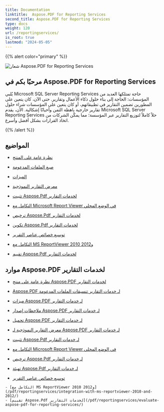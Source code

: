 ```yaml
---
title: Documentation
linktitle:  Aspose.PDF for Reporting Services
second_title: Aspose.PDF for Reporting Services
type: docs
weight: 120
url: /reportingservices/
is_root: true
lastmod: "2024-05-05"
---
```


{{% alert color="primary" %}}

![شعار Aspose.PDF for Reporting Services](home_5.png)

## مرحبًا بكم في Aspose.PDF for Reporting Services

يُلبي Microsoft SQL Server Reporting Services حاجة تمتلكها العديد من المؤسسات: الحاجة إلى بناء حلول ذكاء الأعمال وتقارير. حتى الآن، كان يتعين على المطورين تضمين التقارير في تطبيقاتهم، أو كان يتعين على المؤسسات شراء حلول تقارير خارجية باهظة الثمن وأحيانًا إشكالية. الآن، يقدم Microsoft SQL Server Reporting Services حلاً كاملاً لتوزيع التقارير عبر المؤسسة؛ مما يمكّن الشركات من اتخاذ القرارات بشكل أفضل وأسرع.

{{% /alert %}}

## المواضيع

- [نظرة عامة على المنتج](/pdf/reportingservices/product-overview/)
- [صيغ الملفات المدعومة](/pdf/reportingservices/supported-file-formats/)

- [الميزات](/pdf/reportingservices/features/)
- [معرض التقارير النموذجية](/pdf/reportingservices/sample-reports-gallery/)
- [تثبيت Aspose.Pdf لخدمات التقارير](/pdf/reportingservices/install-aspose-pdf-for-reporting-services/)
- [التكامل مع Microsoft Report Viewer في الوضع المحلي](/pdf/reportingservices/integration-with-microsoft-report-viewer-in-local-mode/)
- [ترخيص Aspose.Pdf لخدمات التقارير](/pdf/reportingservices/license-aspose-pdf-for-reporting-services/)
- [تكوين Aspose.Pdf لخدمات التقارير](/pdf/reportingservices/configure-aspose-pdf-for-reporting-services/)
- [توسيع خصائص عناصر التقرير](/pdf/reportingservices/expand-report-items-properties/)
- [التكامل مع MS ReportViewer 2010 و2012](/pdf/reportingservices/integration-with-ms-reportviewer-2010-and-2012/)
- [تقييم Aspose.Pdf لخدمات التقارير](/pdf/reportingservices/evaluate-aspose-pdf-for-reporting-services/)

## موارد Aspose.PDF لخدمات التقارير

- [نظرة عامة على منتج Aspose.PDF لخدمات التقارير](/pdf/reportingservices/product-overview/)
- [Aspose.PDF لـ خدمات التقارير تنسيقات الملفات المدعومة](/pdf/reportingservices/supported-file-formats/)
- [ميزات Aspose.PDF لـ خدمات التقارير](/pdf/reportingservices/features/)
- [ملاحظات إصدار Aspose.PDF لـ خدمات التقارير](https://releases.aspose.com/pdf/reportingservices/release-notes/)
- [تحميل Aspose.PDF لـ خدمات التقارير](https://releases.aspose.com/pdf/reportingservices/)
- [معرض التقارير النموذجية لـ Aspose.PDF لـ خدمات التقارير](/pdf/reportingservices/sample-reports-gallery/)
- [تثبيت Aspose.Pdf لـ خدمات التقارير](/pdf/reportingservices/install-aspose-pdf-for-reporting-services/)
- [التكامل مع Microsoft Report Viewer في الوضع المحلي](/pdf/reportingservices/integration-with-microsoft-report-viewer-in-local-mode/)
- [ترخيص Aspose.Pdf لـ خدمات التقارير](/pdf/reportingservices/license-aspose-pdf-for-reporting-services/)
- [تهيئة Aspose.Pdf لـ خدمات التقارير](/pdf/reportingservices/configure-aspose-pdf-for-reporting-services/)

- [توسيع خصائص عناصر التقرير](/pdf/reportingservices/expand-report-items-properties/)
```
- [التكامل مع MS ReportViewer 2010 و2012](/pdf/reportingservices/integration-with-ms-reportviewer-2010-and-2012/)
- [تقييم Aspose.Pdf لخدمات التقارير](/pdf/reportingservices/evaluate-aspose-pdf-for-reporting-services/)
```